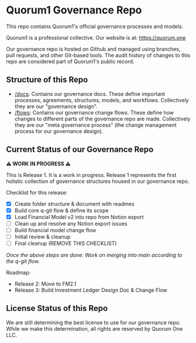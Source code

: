 # Quorum1 Governance Repo

This repo contains Quorum1's official governance processes and models. 

Quorum1 is a professional collective. Our website is at: https://quorum.one

Our governance repo is hosted on Github and managed using branches,  pull requests, and other Git-based tools. The audit history of changes to this repo are considered part of Quorum1's public record.

## Structure of this Repo

- [/docs](docs/): Contains our governance docs. These define important processes, agreements, structures, models, and workflows. Collectively they are our "governance design".
- [/flows](flows/): Contains our governance change flows. These define how changes to different parts of the governance repo are made. Collectively they are our "meta governance process" (the change management process for our governance design).

## Current Status of our Governance Repo

**⚠️ WORK IN PROGRESS ⚠️**

This is Release 1. It is a work in progress. Release 1 represents the first holistic collection of governance structures housed in our governance repo.

Checklist for this release:
- [x] Create folder structure & document with readmes
- [x] Build core q-git flow & define its scope
- [x] Load Financial Model v2 into repo from Notion export
- [ ] Clean up and resolve any Notion export issues
- [ ] Build financial model change flow
- [ ] Initial review & cleanup
- [ ] Final cleanup (REMOVE THIS CHECKLIST)

*Once the above steps are done: Work on merging into main according to the q-git flow.*

Roadmap:
- Release 2: Move to FM2.1
- Release 3: Build Investment Ledger Design Doc & Change Flow

## License Status of this Repo

We are still determining the best license to use for our governance repo. While we make this determination, all rights are reserved by Quorum One LLC.
